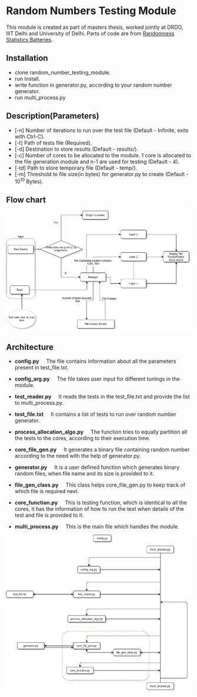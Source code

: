 # Random Numbers Testing Module

This module is created as part of masters thesis, worked jointly at DRDO, IIIT Delhi and University of Delhi. Parts of code are from [Randomness Statistics Batteries](https://github.com/crocs-muni/rtt-statistical-batteries).


## Installation

- clone random\_number\_testing\_module.
- run Install.
- write function in generator.py, according to your random number generator.
- run multi\_process.py

## Description(Parameters)
 
- [-n] Number of iterations to run over the test file (Default - Infinite, exits with Ctrl-C).
- [-t] Path of tests file (Required).
- [-d] Destination to store results (Default - results/).
- [-c] Number of cores to be allocated to the module. 1 core is allocated to the file generation module and n-1 are used for testing (Default - 4).
- [-td] Path to store temporary file (Default - temp/). 
- [-m] Threshold to file size(in bytes) for generator.py to create (Default - 10<sup>10</sup> Bytes).


## Flow chart

![Flow Diagram](./architecture/flowChart.png)

## Architecture

- **config.py**
&nbsp;&nbsp;&nbsp;
The file contains information about all the parameters present in test\_file.txt.

- **config\_arg.py** 
&nbsp;&nbsp;&nbsp;
The file takes user input for different tunings in the module.

- **test\_reader.py** 
&nbsp;&nbsp;&nbsp;
It reads the tests in the test\_file.txt and provide the list to multi\_process.py.

- **test\_file.txt** 
&nbsp;&nbsp;&nbsp;
It contains a list of tests to run over random number generator.

- **process\_allocation\_algo.py** 
&nbsp;&nbsp;&nbsp;
The function tries to equally partition all the tests to the cores, according to their execution time.

- **core\_file\_gen.py** 
&nbsp;&nbsp;&nbsp;
It generates a binary file containing random number according to the need with the help of generator.py.

- **generator.py** 
&nbsp;&nbsp;&nbsp;
It is a user defined function which generates binary random files, when file name and its size is provided to it.

- **file\_gen\_class.py** 
&nbsp;&nbsp;&nbsp;
This class helps core\_file\_gen.py to keep track of which file is required next.

- **core\_function.py** 
&nbsp;&nbsp;&nbsp;
This is testing function, which is identical to all the cores, it has the information of how to run the test when details of the test and file is provided to it.

- **multi\_process.py** 
&nbsp;&nbsp;&nbsp;
This is the main file which handles the module.



![Architecture](./architecture/architecture.png)

